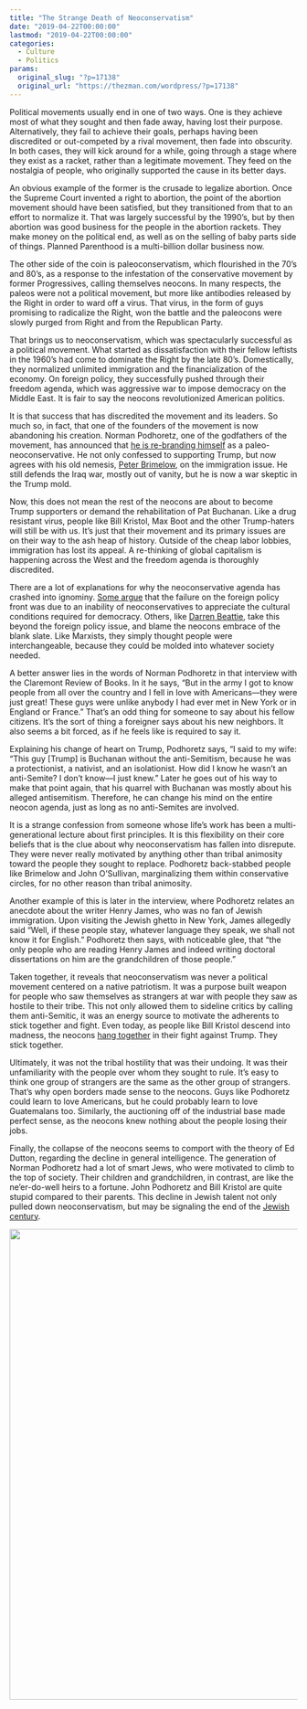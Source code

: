 ```yaml
---
title: "The Strange Death of Neoconservatism"
date: "2019-04-22T00:00:00"
lastmod: "2019-04-22T00:00:00"
categories:
  - Culture
  - Politics
params:
  original_slug: "?p=17138"
  original_url: "https://thezman.com/wordpress/?p=17138"
---
```


Political movements usually end in one of two ways. One is they achieve
most of what they sought and then fade away, having lost their purpose.
Alternatively, they fail to achieve their goals, perhaps having been
discredited or out-competed by a rival movement, then fade into
obscurity. In both cases, they will kick around for a while, going
through a stage where they exist as a racket, rather than a legitimate
movement. They feed on the nostalgia of people, who originally supported
the cause in its better days.

An obvious example of the former is the crusade to legalize abortion.
Once the Supreme Court invented a right to abortion, the point of the
abortion movement should have been satisfied, but they transitioned from
that to an effort to normalize it. That was largely successful by the
1990’s, but by then abortion was good business for the people in the
abortion rackets. They make money on the political end, as well as on
the selling of baby parts side of things. Planned Parenthood is a
multi-billion dollar business now.

The other side of the coin is paleoconservatism, which flourished in the
70’s and 80’s, as a response to the infestation of the conservative
movement by former Progressives, calling themselves neocons. In many
respects, the paleos were not a political movement, but more like
antibodies released by the Right in order to ward off a virus. That
virus, in the form of guys promising to radicalize the Right, won the
battle and the paleocons were slowly purged from Right and from the
Republican Party.

That brings us to neoconservatism, which was spectacularly successful as
a political movement. What started as dissatisfaction with their fellow
leftists in the 1960’s had come to dominate the Right by the late
80’s. Domestically, they normalized unlimited immigration and the
financialization of the economy. On foreign policy, they successfully
pushed through their freedom agenda, which was aggressive war to impose
democracy on the Middle East. It is fair to say the neocons
revolutionized American politics.

It is that success that has discredited the movement and its leaders. So
much so, in fact, that one of the founders of the movement is now
abandoning his creation. Norman Podhoretz, one of the godfathers of the
movement, has announced that [he is re-branding
himself](https://www.claremont.org/crb/basicpage/an-interview-with-norman-podhoretz/)
as a paleo-neoconservative. He not only confessed to supporting Trump,
but now agrees with his old nemesis, [Peter
Brimelow](https://twitter.com/peterbrimelow/status/1118557624319000579),
on the immigration issue. He still defends the Iraq war, mostly out of
vanity, but he is now a war skeptic in the Trump mold.

Now, this does not mean the rest of the neocons are about to become
Trump supporters or demand the rehabilitation of Pat Buchanan. Like a
drug resistant virus, people like Bill Kristol, Max Boot and the other
Trump-haters will still be with us. It’s just that their movement and
its primary issues are on their way to the ash heap of history. Outside
of the cheap labor lobbies, immigration has lost its appeal. A
re-thinking of global capitalism is happening across the West and the
freedom agenda is thoroughly discredited.

There are a lot of explanations for why the neoconservative agenda has
crashed into ignominy. [Some
argue](https://americanmind.org/features/what-democracy-requires/) that
the failure on the foreign policy front was due to an inability of
neoconservatives to appreciate the cultural conditions required for
democracy. Others, like [Darren
Beattie](https://americanmind.org/features/what-democracy-requires/neoconservatism-the-lessons-learned/),
take this beyond the foreign policy issue, and blame the neocons embrace
of the blank slate. Like Marxists, they simply thought people were
interchangeable, because they could be molded into whatever society
needed.

A better answer lies in the words of Norman Podhoretz in that interview
with the Claremont Review of Books. In it he says, “But in the army I
got to know people from all over the country and I fell in love with
Americans—they were just great! These guys were unlike anybody I had
ever met in New York or in England or France.” That’s an odd thing for
someone to say about his fellow citizens. It’s the sort of thing a
foreigner says about his new neighbors. It also seems a bit forced, as
if he feels like is required to say it.

Explaining his change of heart on Trump, Podhoretz says, “I said to my
wife: “This guy \[Trump\] is Buchanan without the anti-Semitism, because
he was a protectionist, a nativist, and an isolationist. How did I know
he wasn’t an anti-Semite? I don’t know—I just knew.” Later he goes out
of his way to make that point again, that his quarrel with Buchanan was
mostly about his alleged antisemitism. Therefore, he can change his mind
on the entire neocon agenda, just as long as no anti-Semites are
involved.

It is a strange confession from someone whose life’s work has been a
multi-generational lecture about first principles. It is this
flexibility on their core beliefs that is the clue about why
neoconservatism has fallen into disrepute. They were never really
motivated by anything other than tribal animosity toward the people they
sought to replace. Podhoretz back-stabbed people like Brimelow and John
O’Sullivan, marginalizing them within conservative circles, for no other
reason than tribal animosity.

Another example of this is later in the interview, where Podhoretz
relates an anecdote about the writer Henry James, who was no fan of
Jewish immigration. Upon visiting the Jewish ghetto in New York, James
allegedly said “Well, if these people stay, whatever language they
speak, we shall not know it for English.” Podhoretz then says, with
noticeable glee, that “the only people who are reading Henry James and
indeed writing doctoral dissertations on him are the grandchildren of
those people.”

Taken together, it reveals that neoconservatism was never a political
movement centered on a native patriotism. It was a purpose built weapon
for people who saw themselves as strangers at war with people they saw
as hostile to their tribe. This not only allowed them to sideline
critics by calling them anti-Semitic, it was an energy source to
motivate the adherents to stick together and fight. Even today, as
people like Bill Kristol descend into madness, the neocons [hang
together](https://conversationswithbillkristol.org/) in their fight
against Trump. They stick together.

Ultimately, it was not the tribal hostility that was their undoing. It
was their unfamiliarity with the people over whom they sought to rule.
It’s easy to think one group of strangers are the same as the other
group of strangers. That’s why open borders made sense to the neocons.
Guys like Podhoretz could learn to love Americans, but he could probably
learn to love Guatemalans too. Similarly, the auctioning off of the
industrial base made perfect sense, as the neocons knew nothing about
the people losing their jobs.

Finally, the collapse of the neocons seems to comport with the theory of
Ed Dutton, regarding the decline in general intelligence. The generation
of Norman Podhoretz had a lot of smart Jews, who were motivated to climb
to the top of society. Their children and grandchildren, in contrast,
are like the ne’er-do-well heirs to a fortune. John Podhoretz and Bill
Kristol are quite stupid compared to their parents. This decline in
Jewish talent not only pulled down neoconservatism, but may be signaling
the end of the [Jewish
century](https://www.amazon.com/Jewish-Century-Yuri-Slezkine/dp/0691127603).

<img src="https://gab.com/media/image/bq-5cbc94e0e3e69.png"
class="alignnone size-full" decoding="async" width="1052"
height="824" />

 
